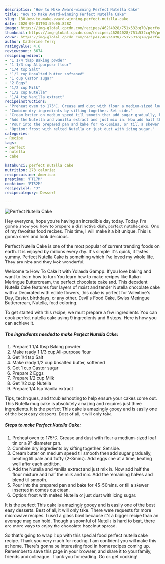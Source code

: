 ```yaml
---
description: "How to Make Award-winning Perfect Nutella Cake"
title: "How to Make Award-winning Perfect Nutella Cake"
slug: 130-how-to-make-award-winning-perfect-nutella-cake
date: 2020-09-01T03:59:06.828Z
image: https://img-global.cpcdn.com/recipes/46204028/751x532cq70/perfect-nutella-cake-recipe-main-photo.jpg
thumbnail: https://img-global.cpcdn.com/recipes/46204028/751x532cq70/perfect-nutella-cake-recipe-main-photo.jpg
cover: https://img-global.cpcdn.com/recipes/46204028/751x532cq70/perfect-nutella-cake-recipe-main-photo.jpg
author: Catherine Terry
ratingvalue: 4.6
reviewcount: 3674
recipeingredient:
- "1 1/4 tbsp Baking powder"
- "1 1/3 cup Allpurpose flour"
- "1/4 tsp Salt"
- "1/2 cup Unsalted butter softened"
- "1 cup Castor sugar"
- "2 Eggs"
- "1/2 cup Milk"
- "1/2 cup Nutella"
- "1/4 tsp Vanilla extract"
recipeinstructions:
- "Preheat oven to 175°C. Grease and dust with flour a medium-sized loaf tin or a 9&#34; diameter pan."
- "Combine dry ingredients by sifting together. Set side."
- "Cream butter on medium speed till smooth then add sugar gradually, beating till pale and fluffy (2-3mins). Add eggs one at a time, beating well after each addition."
- "Add the Nutella and vanilla extract and just mix in. Now add half the flour mixture and half the milk and mix. Add the remaining halves and blend till smooth."
- "Pour into the prepared pan and bake for 45-50mins. or till a skewer inserted in comes out clean."
- "Option: frost with melted Nutella or just dust with icing sugar."
categories:
- Recipe
tags:
- perfect
- nutella
- cake

katakunci: perfect nutella cake 
nutrition: 273 calories
recipecuisine: American
preptime: "PT17M"
cooktime: "PT52M"
recipeyield: "3"
recipecategory: Dessert

---
```



![Perfect Nutella Cake](https://img-global.cpcdn.com/recipes/46204028/751x532cq70/perfect-nutella-cake-recipe-main-photo.jpg)

Hey everyone, hope you're having an incredible day today. Today, I'm gonna show you how to prepare a distinctive dish, perfect nutella cake. One of my favorites food recipes. This time, I will make it a bit unique. This is gonna smell and look delicious.

Perfect Nutella Cake is one of the most popular of current trending foods on earth. It is enjoyed by millions every day. It's simple, it's quick, it tastes yummy. Perfect Nutella Cake is something which I've loved my whole life. They are nice and they look wonderful.

Welcome to How To Cake It with Yolanda Gampp. If you love baking and want to learn how to turn You learn how to make recipes like Italian Meringue Buttercream, the perfect chocolate cake and. This decadent Nutella Cake features four layers of moist and tender Nutella chocolate cake with a Decorated with edible flowers, this cake is perfect for Valentine&#39;s Day, Easter, birthdays, or any other. Devil&#39;s Food Cake, Swiss Meringue Buttercream, Nutella, food coloring.


To get started with this recipe, we must prepare a few ingredients. You can cook perfect nutella cake using 9 ingredients and 6 steps. Here is how you can achieve it.

<!--inarticleads1-->

##### The ingredients needed to make Perfect Nutella Cake:

1. Prepare 1 1/4 tbsp Baking powder
1. Make ready 1 1/3 cup All-purpose flour
1. Get 1/4 tsp Salt
1. Make ready 1/2 cup Unsalted butter, softened
1. Get 1 cup Castor sugar
1. Prepare 2 Eggs
1. Prepare 1/2 cup Milk
1. Get 1/2 cup Nutella
1. Prepare 1/4 tsp Vanilla extract


Tips, techniques, and troubleshooting to help ensure your cakes come out. This Nutella mug cake is absolutely amazing and requires just three ingredients. It is the perfect This cake is amazingly gooey and is easily one of the best easy desserts. Best of all, it will only take. 

<!--inarticleads2-->

##### Steps to make Perfect Nutella Cake:

1. Preheat oven to 175°C. Grease and dust with flour a medium-sized loaf tin or a 9&#34; diameter pan.
1. Combine dry ingredients by sifting together. Set side.
1. Cream butter on medium speed till smooth then add sugar gradually, beating till pale and fluffy (2-3mins). Add eggs one at a time, beating well after each addition.
1. Add the Nutella and vanilla extract and just mix in. Now add half the flour mixture and half the milk and mix. Add the remaining halves and blend till smooth.
1. Pour into the prepared pan and bake for 45-50mins. or till a skewer inserted in comes out clean.
1. Option: frost with melted Nutella or just dust with icing sugar.


It is the perfect This cake is amazingly gooey and is easily one of the best easy desserts. Best of all, it will only take. There were requests for more microwave recipes. I used a glass bowl because it&#39;s a bigger recipe than an average mug can hold. Though a spoonful of Nutella is hard to beat, there are more ways to enjoy the chocolate-hazelnut spread. 

So that's going to wrap it up with this special food perfect nutella cake recipe. Thank you very much for reading. I am confident you will make this at home. There's gonna be interesting food in home recipes coming up. Remember to save this page in your browser, and share it to your family, friends and colleague. Thank you for reading. Go on get cooking!
